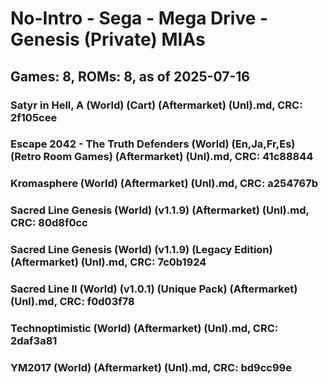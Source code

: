 # No-Intro - Sega - Mega Drive - Genesis (Private) MIAs
## Games: 8, ROMs: 8, as of 2025-07-16

### Satyr in Hell, A (World) (Cart) (Aftermarket) (Unl).md, CRC: 2f105cee
### Escape 2042 - The Truth Defenders (World) (En,Ja,Fr,Es) (Retro Room Games) (Aftermarket) (Unl).md, CRC: 41c88844
### Kromasphere (World) (Aftermarket) (Unl).md, CRC: a254767b
### Sacred Line Genesis (World) (v1.1.9) (Aftermarket) (Unl).md, CRC: 80d8f0cc
### Sacred Line Genesis (World) (v1.1.9) (Legacy Edition) (Aftermarket) (Unl).md, CRC: 7c0b1924
### Sacred Line II (World) (v1.0.1) (Unique Pack) (Aftermarket) (Unl).md, CRC: f0d03f78
### Technoptimistic (World) (Aftermarket) (Unl).md, CRC: 2daf3a81
### YM2017 (World) (Aftermarket) (Unl).md, CRC: bd9cc99e
